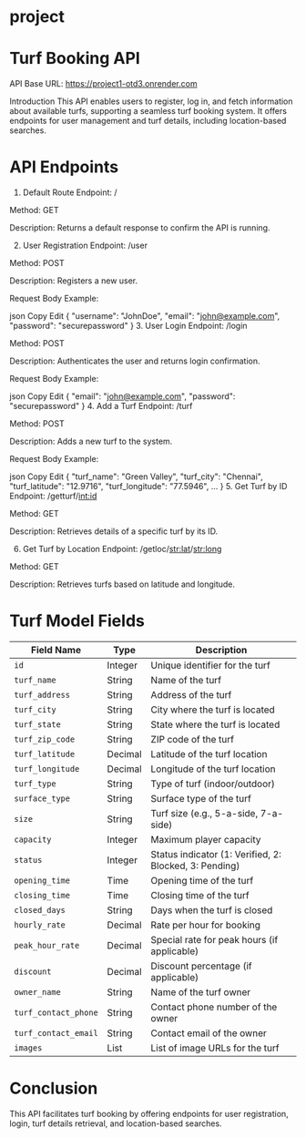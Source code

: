 # project
# **Turf Booking API**
API Base URL: https://project1-otd3.onrender.com

Introduction
This API enables users to register, log in, and fetch information about available turfs, supporting a seamless turf booking system. It offers endpoints for user management and turf details, including location-based searches.

# API Endpoints
1. Default Route
Endpoint: /

Method: GET

Description: Returns a default response to confirm the API is running.

2. User Registration
Endpoint: /user

Method: POST

Description: Registers a new user.

Request Body Example:

json
Copy
Edit
{
  "username": "JohnDoe",
  "email": "john@example.com",
  "password": "securepassword"
}
3. User Login
Endpoint: /login

Method: POST

Description: Authenticates the user and returns login confirmation.

Request Body Example:

json
Copy
Edit
{
  "email": "john@example.com",
  "password": "securepassword"
}
4. Add a Turf
Endpoint: /turf

Method: POST

Description: Adds a new turf to the system.

Request Body Example:

json
Copy
Edit
{
  "turf_name": "Green Valley",
  "turf_city": "Chennai",
  "turf_latitude": "12.9716",
  "turf_longitude": "77.5946",
  ...
}
5. Get Turf by ID
Endpoint: /getturf/<int:id>

Method: GET

Description: Retrieves details of a specific turf by its ID.

6. Get Turf by Location
Endpoint: /getloc/<str:lat>/<str:long>

Method: GET

Description: Retrieves turfs based on latitude and longitude.

# Turf Model Fields
| Field Name           | Type    | Description                                            |
| -------------------- | ------- | ------------------------------------------------------ |
| `id`                 | Integer | Unique identifier for the turf                         |
| `turf_name`          | String  | Name of the turf                                       |
| `turf_address`       | String  | Address of the turf                                    |
| `turf_city`          | String  | City where the turf is located                         |
| `turf_state`         | String  | State where the turf is located                        |
| `turf_zip_code`      | String  | ZIP code of the turf                                   |
| `turf_latitude`      | Decimal | Latitude of the turf location                          |
| `turf_longitude`     | Decimal | Longitude of the turf location                         |
| `turf_type`          | String  | Type of turf (indoor/outdoor)                          |
| `surface_type`       | String  | Surface type of the turf                               |
| `size`               | String  | Turf size (e.g., 5-a-side, 7-a-side)                   |
| `capacity`           | Integer | Maximum player capacity                                |
| `status`             | Integer | Status indicator (1: Verified, 2: Blocked, 3: Pending) |
| `opening_time`       | Time    | Opening time of the turf                               |
| `closing_time`       | Time    | Closing time of the turf                               |
| `closed_days`        | String  | Days when the turf is closed                           |
| `hourly_rate`        | Decimal | Rate per hour for booking                              |
| `peak_hour_rate`     | Decimal | Special rate for peak hours (if applicable)            |
| `discount`           | Decimal | Discount percentage (if applicable)                    |
| `owner_name`         | String  | Name of the turf owner                                 |
| `turf_contact_phone` | String  | Contact phone number of the owner                      |
| `turf_contact_email` | String  | Contact email of the owner                             |
| `images`             | List    | List of image URLs for the turf                        |

# Conclusion
This API facilitates turf booking by offering endpoints for user registration, login, turf details retrieval, and location-based searches.

